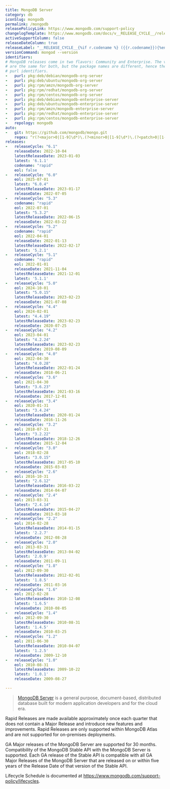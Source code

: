 ```yaml
---
title: MongoDB Server
category: db
iconSlug: mongodb
permalink: /mongodb
releasePolicyLink: https://www.mongodb.com/support-policy
changelogTemplate: https://www.mongodb.com/docs/v__RELEASE_CYCLE__/release-notes/__RELEASE_CYCLE__/
activeSupportColumn: false
releaseDateColumn: true
releaseLabel: "__RELEASE_CYCLE__{%if r.codename %} ({{r.codename}}){%endif%}"
versionCommand: mongod --version
identifiers:
# MongoDB releases come in two flavors: Community and Enterprise. The versioning/releases
# are the same for both, but the package names are different, hence the two different
# purl identifiers.
-   purl: pkg:deb/debian/mongodb-org-server
-   purl: pkg:deb/ubuntu/mongodb-org-server
-   purl: pkg:rpm/amzn/mongodb-org-server
-   purl: pkg:rpm/redhat/mongodb-org-server
-   purl: pkg:rpm/centos/mongodb-org-server
-   purl: pkg:deb/debian/mongodb-enterprise-server
-   purl: pkg:deb/ubuntu/mongodb-enterprise-server
-   purl: pkg:rpm/amzn/mongodb-enterprise-server
-   purl: pkg:rpm/redhat/mongodb-enterprise-server
-   purl: pkg:rpm/centos/mongodb-enterprise-server
-   repology: mongodb
auto:
-   git: https://github.com/mongodb/mongo.git
    regex: ^r(?<major>0|[1-9]\d*)\.(?<minor>0|[1-9]\d*)\.(?<patch>0|[1-9]\d*)$
releases:
-   releaseCycle: "6.1"
    releaseDate: 2022-10-04
    latestReleaseDate: 2023-01-03
    latest: '6.1.1'
    codename: "rapid"
    eol: false
-   releaseCycle: "6.0"
    eol: 2025-07-01
    latest: "6.0.4"
    latestReleaseDate: 2023-01-17
    releaseDate: 2022-07-05
-   releaseCycle: "5.3"
    codename: "rapid"
    eol: 2022-07-01
    latest: "5.3.2"
    latestReleaseDate: 2022-06-15
    releaseDate: 2022-03-22
-   releaseCycle: "5.2"
    codename: "rapid"
    eol: 2022-04-01
    releaseDate: 2022-01-13
    latestReleaseDate: 2022-02-17
    latest: '5.2.1'
-   releaseCycle: "5.1"
    codename: "rapid"
    eol: 2022-01-01
    releaseDate: 2021-11-04
    latestReleaseDate: 2021-12-01
    latest: '5.1.1'
-   releaseCycle: "5.0"
    eol: 2024-10-01
    latest: "5.0.15"
    latestReleaseDate: 2023-02-23
    releaseDate: 2021-07-08
-   releaseCycle: "4.4"
    eol: 2024-02-01
    latest: "4.4.19"
    latestReleaseDate: 2023-02-23
    releaseDate: 2020-07-25
-   releaseCycle: "4.2"
    eol: 2023-04-01
    latest: "4.2.24"
    latestReleaseDate: 2023-02-23
    releaseDate: 2019-08-09
-   releaseCycle: "4.0"
    eol: 2022-04-30
    latest: "4.0.28"
    latestReleaseDate: 2022-01-24
    releaseDate: 2018-06-21
-   releaseCycle: "3.6"
    eol: 2021-04-30
    latest: "3.6.23"
    latestReleaseDate: 2021-03-16
    releaseDate: 2017-12-01
-   releaseCycle: "3.4"
    eol: 2020-01-31
    latest: "3.4.24"
    latestReleaseDate: 2020-01-24
    releaseDate: 2016-11-26
-   releaseCycle: "3.2"
    eol: 2018-07-31
    latest: "3.2.22"
    latestReleaseDate: 2018-12-26
    releaseDate: 2015-12-04
-   releaseCycle: "3.0"
    eol: 2018-02-28
    latest: "3.0.15"
    latestReleaseDate: 2017-05-10
    releaseDate: 2015-03-03
-   releaseCycle: "2.6"
    eol: 2016-10-31
    latest: "2.6.12"
    latestReleaseDate: 2016-03-22
    releaseDate: 2014-04-07
-   releaseCycle: "2.4"
    eol: 2013-03-31
    latest: "2.4.14"
    latestReleaseDate: 2015-04-27
    releaseDate: 2013-03-18
-   releaseCycle: "2.2"
    eol: 2014-02-28
    latestReleaseDate: 2014-01-15
    latest: '2.2.7'
    releaseDate: 2012-08-28
-   releaseCycle: "2.0"
    eol: 2013-03-31
    latestReleaseDate: 2013-04-02
    latest: '2.0.9'
    releaseDate: 2011-09-11
-   releaseCycle: "1.8"
    eol: 2012-09-30
    latestReleaseDate: 2012-02-01
    latest: '1.8.5'
    releaseDate: 2011-03-16
-   releaseCycle: "1.6"
    eol: 2012-02-28
    latestReleaseDate: 2010-12-08
    latest: '1.6.5'
    releaseDate: 2010-08-05
-   releaseCycle: "1.4"
    eol: 2012-09-30
    latestReleaseDate: 2010-08-31
    latest: '1.4.5'
    releaseDate: 2010-03-25
-   releaseCycle: "1.2"
    eol: 2011-06-30
    latestReleaseDate: 2010-04-07
    latest: '1.2.5'
    releaseDate: 2009-12-10
-   releaseCycle: "1.0"
    eol: 2010-08-31
    latestReleaseDate: 2009-10-22
    latest: '1.0.1'
    releaseDate: 2009-08-27

---
```


> [MongoDB Server](https://www.mongodb.com/) is a general purpose, document-based, distributed database built for modern application developers and for the cloud era.

Rapid Releases are made available approximately once each quarter that does not contain a Major Release and introduce new features and improvements. Rapid Releases are only supported within MongoDB Atlas and are not supported for on-premises deployments.

GA Major releases of the MongoDB Server are supported for 30 months. Compatibility of the MongoDB Stable API with the MongoDB Server is supported. Each GA release of the Stable API is compatible with all GA Major Releases of the MongoDB Server that are released on or within five years of the Release Date of that version of the Stable API.

Lifecycle Schedule is documented at <https://www.mongodb.com/support-policy/lifecycles>.
